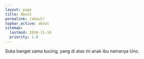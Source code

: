 ```yaml
---
layout: page
title: About
permalink: /about/
topbar_active: about
sitemap:
  lastmod: 2016-11-14
  priority: 1.0
---
```


Suka banget sama kucing, yang di atas ini anak ibu namanya Uno.
